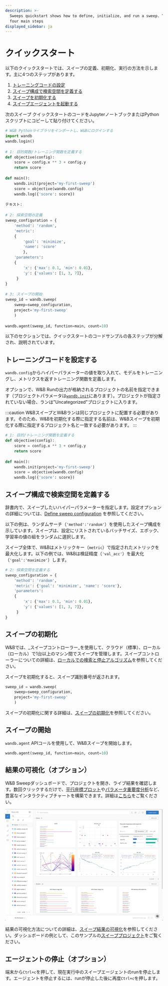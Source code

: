 ```yaml
---
description: >-
  Sweeps quickstart shows how to define, initialize, and run a sweep. There are
  four main steps
displayed_sidebar: ja
---
```


# クイックスタート

<head>
  <title>スイープ クイックスタート</title>
</head>

以下のクイックスタートでは、スイープの定義、初期化、実行の方法を示します。主に4つのステップがあります。

1. [トレーニングコードの設定](#set-up-your-training-code)
2. [スイープ構成で検索空間を定義する](#define-the-search-space-with-a-sweep-configuration)
3. [スイープを初期化する](#initialize-the-sweep)
4. [スイープエージェントを起動する](#start-the-sweep)

次のスイープ クイックスタートのコードをJupyterノートブックまたはPythonスクリプトにコピーして貼り付けてください。

```python
# W&B Pythonライブラリをインポートし、W&Bにログインする
import wandb
wandb.login()

# 1: 目的関数/トレーニング関数を定義する
def objective(config):
    score = config.x ** 3 + config.y
    return score

def main():
    wandb.init(project='my-first-sweep')
    score = objective(wandb.config)
    wandb.log({'score': score})

テキスト:

# 2: 探索空間の定義
sweep_configuration = {
    'method': 'random',
    'metric': 
    {
        'goal': 'minimize', 
        'name': 'score'
        },
    'parameters': 
    {
        'x': {'max': 0.1, 'min': 0.01},
        'y': {'values': [1, 3, 7]},
     }
}

# 3: スイープの開始
sweep_id = wandb.sweep(
    sweep=sweep_configuration, 
    project='my-first-sweep'
    )

wandb.agent(sweep_id, function=main, count=10)
```

以下のセクションでは、クイックスタートのコードサンプルの各ステップが分解され、説明されています。
## トレーニングコードを設定する
`wandb.config`からハイパーパラメーターの値を取り入れて、モデルをトレーニングし、メトリクスを返すトレーニング関数を定義します。

オプションで、W&B Runの出力が格納されるプロジェクトの名前を指定できます（プロジェクトパラメータは[`wandb.init`](../../ref/python/init.md)にあります）。プロジェクトが指定されていない場合、ランは"Uncategorized"プロジェクトに入ります。

:::caution
W&BスイープとW&Bランは同じプロジェクトに配置する必要があります。そのため、W&Bを初期化する際に指定する名前は、W&Bスイープを初期化する際に指定するプロジェクト名と一致する必要があります。
:::

```python
# 1: 目的/トレーニング関数を定義する
def objective(config):
    score = config.x ** 3 + config.y
    return score

def main():
    wandb.init(project='my-first-sweep')
    score = objective(wandb.config)
    wandb.log({'score': score})
```

## スイープ構成で検索空間を定義する
辞書内で、スイープしたいハイパーパラメーターを指定します。設定オプションの詳細については、[Define sweep configuration](./define-sweep-configuration.md) を参照してください。

以下の例は、ランダムサーチ（`'method':'random'`）を使用したスイープ構成を示しています。スイープは、設定にリストされているバッチサイズ、エポック、学習率の値の組をランダムに選択します。

スイープ全体で、W&Bはメトリックキー（`metric`）で指定されたメトリックを最大化します。以下の例では、W&Bは検証精度（`'val_acc'`）を最大化（`'goal':'maximize'`）します。

```python
# 2: 探索空間を定義する
sweep_configuration = {
    'method': 'random',
    'metric': {'goal': 'minimize', 'name': 'score'},
    'parameters': 
    {
        'x': {'max': 0.1, 'min': 0.01},
        'y': {'values': [1, 3, 7]},
     }
}
```

## スイープの初期化

W&Bでは、_スイープコントローラー_を使用して、クラウド（標準）、ローカル（ローカル）で1台以上のマシン間でスイープを管理します。スイープコントローラーについての詳細は、[ローカルでの検索と停止アルゴリズム](./local-controller.md)を参照してください。

スイープを初期化すると、スイープ識別番号が返されます。

```python
sweep_id = wandb.sweep(
    sweep=sweep_configuration, 
    project='my-first-sweep'
    )
```

スイープの初期化に関する詳細は、[スイープの初期化](https://docs.wandb.ai/guides/sweeps/initialize-sweeps)を参照してください。

## スイープの開始

`wandb.agent` APIコールを使用して、W&Bスイープを開始します。
```python
wandb.agent(sweep_id, function=main, count=10)
```

## 結果の可視化（オプション）

W&B Sweepダッシュボードで、プロジェクトを開き、ライブ結果を確認します。数回クリックするだけで、[平行座標プロット](../app/features/panels/parallel-coordinates.md)や[パラメータ重要度分析](../app/features/panels/parameter-importance.md)など、豊富なインタラクティブチャートを構築できます。詳細は[こちら](../app/features/panels/intro.md)をご覧ください。

![クイックスタート・スイープダッシュボードの例](/images/sweeps/quickstart_dashboard_example.png)

結果の可視化方法についての詳細は、[スイープ結果の可視化](https://docs.wandb.ai/guides/sweeps/visualize-sweep-results)を参照してください。ダッシュボードの例として、このサンプルの[スイーププロジェクト](https://wandb.ai/anmolmann/pytorch-cnn-fashion/sweeps/pmqye6u3)をご覧ください。

## エージェントの停止（オプション）

端末から`Ctrl+c`を押して、現在実行中のスイープエージェントのrunを停止します。エージェントを停止するには、runが停止した後に再度`Ctrl+c`を押します。
